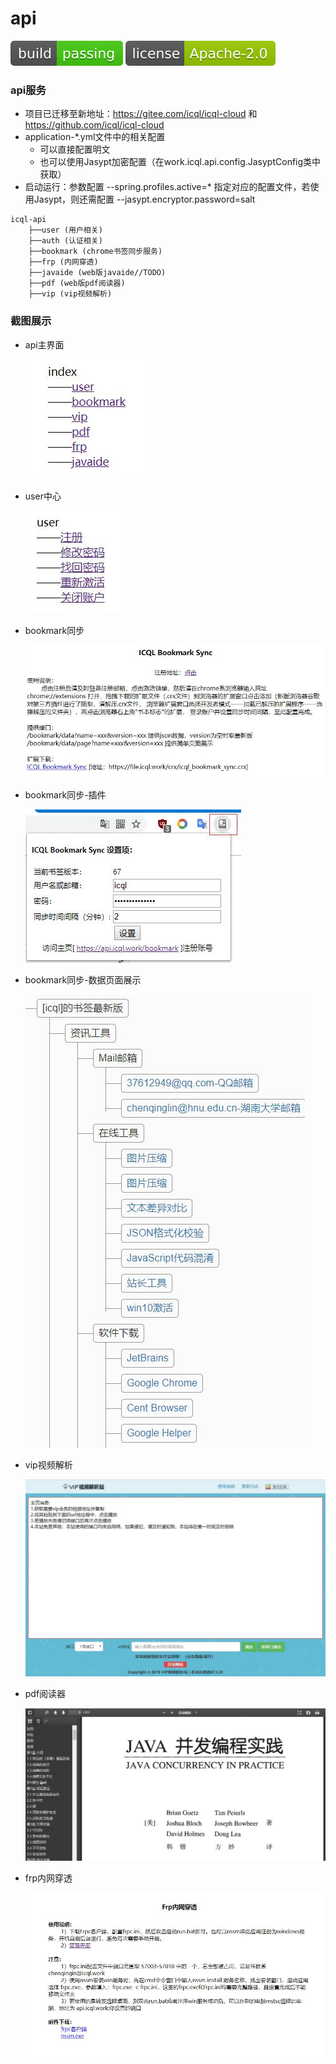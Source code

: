 # api
![Build Status](doc/git_build_passing.svg)
![License](doc/git_license_apache_2.0.svg)

### api服务
* 项目已迁移至新地址：https://gitee.com/icql/icql-cloud 和 https://github.com/icql/icql-cloud
* application-*.yml文件中的相关配置
    * 可以直接配置明文
    * 也可以使用Jasypt加密配置（在work.icql.api.config.JasyptConfig类中获取）
* 启动运行：参数配置 --spring.profiles.active=* 指定对应的配置文件，若使用Jasypt，则还需配置 --jasypt.encryptor.password=salt

``` shell
icql-api
    ├──user (用户相关)
    ├──auth (认证相关)
    ├──bookmark (chrome书签同步服务)
    ├──frp (内网穿透)
    ├──javaide (web版javaide//TODO)
    ├──pdf (web版pdf阅读器)
    ├──vip (vip视频解析)
```

### 截图展示
* api主界面

    ![api主界面](doc/icql-api-1.jpg)
* user中心
    
    ![user中心](doc/icql-api-2.jpg)
* bookmark同步
    
    ![bookmark同步](doc/icql-api-3.jpg)
* bookmark同步-插件

    ![bookmark同步-插件](doc/icql-api-3-1.jpg)
* bookmark同步-数据页面展示
    
    ![bookmark同步-数据页面展示](doc/icql-api-3-2.jpg)
* vip视频解析
    
    ![vip视频解析](doc/icql-api-4.jpg)
* pdf阅读器
    
    ![pdf阅读器](doc/icql-api-5.jpg)
* frp内网穿透
    
    ![pdf阅读器](doc/icql-api-6.jpg)